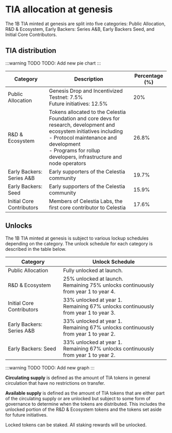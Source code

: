 # TIA allocation at genesis

The 1B TIA minted at genesis are split into five categories: Public
Allocation, R&D & Ecosystem, Early Backers: Series A&B, Early
Backers Seed, and Initial Core Contributors.

## TIA distribution

:::warning TODO
TODO: Add new pie chart
:::

| Category | Description | Percentage (%) |
| -------- | ----------- | -------------- |
| Public Allocation | Genesis Drop and Incentivized Testnet: 7.5%<br/>Future initiatives: 12.5% | 20% |
| R&D & Ecosystem | Tokens allocated to the Celestia Foundation and core devs for research, development and ecosystem initiatives including<br/>- Protocol maintenance and development<br/>- Programs for rollup developers, infrastructure and node operators | 26.8% |
| Early Backers: Series A&B | Early supporters of the Celestia community | 19.7% |
| Early Backers: Seed | Early supporters of the Celestia community | 15.9% |
| Initial Core Contributors | Members of Celestia Labs, the first core contributor to Celestia | 17.6% |

## Unlocks

The 1B TIA minted at genesis is subject to various lockup schedules
depending on the category. The unlock schedule for each category is
described in the table below.

| Category | Unlock Schedule |
| -------- | --------------- |
| Public Allocation | Fully unlocked at launch. |
| R&D & Ecosystem | 25% unlocked at launch.<br/>Remaining 75% unlocks continuously from year 1 to year 4. |
| Initial Core Contributors | 33% unlocked at year 1.<br/>Remaining 67% unlocks continuously from year 1 to year 3. |
| Early Backers: Series A&B | 33% unlocked at year 1.<br/>Remaining 67% unlocks continuously from year 1 to year 2. |
| Early Backers: Seed | 33% unlocked at year 1.<br/>Remaining 67% unlocks continuously from year 1 to year 2. |

:::warning TODO
TODO: Add new graph
:::

**Circulating supply** is defined as the amount of TIA tokens in
general circulation that have no restrictions on transfer.

**Available supply** is defined as the amount of TIA tokens that are
either part of the circulating supply or are unlocked but subject to
some form of governance to determine when the tokens are
distributed. This includes the unlocked portion of the R&D &
Ecosystem tokens and the tokens set aside for future initiatives.

Locked tokens can be staked. All staking rewards will be unlocked.
